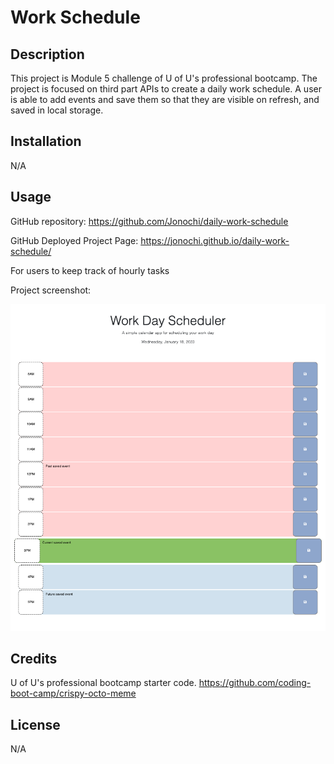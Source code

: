 # Work Schedule

## Description

This project is Module 5 challenge of U of U's professional bootcamp. The project is focused on third part APIs to create a daily work schedule. A user is able to add events and save them so that they are visible on refresh, and saved in local storage.

## Installation

N/A

## Usage

GitHub repository: https://github.com/Jonochi/daily-work-schedule

GitHub Deployed Project Page: https://jonochi.github.io/daily-work-schedule/

For users to keep track of hourly tasks

Project screenshot:
    
![Module 5 project screenshot](assets/screenshot.png)

## Credits

U of U's professional bootcamp starter code. https://github.com/coding-boot-camp/crispy-octo-meme

## License

N/A